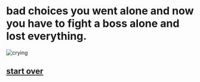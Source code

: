 # bad choices you went alone and now you have to fight a boss alone and lost everything.
![crying](https://images.emojiterra.com/google/android-11/128px/1f62d.png)

## [start over ](../Beginning.md)